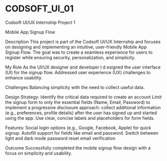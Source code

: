 # CODSOFT_UI_01
Codsoft UI/UX Internship Project 1

Mobile App Signup Flow

Description
This project is part of the Codsoft UI/UX Internship and focuses on designing and implementing an intuitive, user-friendly Mobile App Signup Flow. The goal was to create a seamless experience for users to register while ensuring security, personalization, and simplicity.

My Role
As the UI/UX designer and developer I d esigned the user interface (UI) for the signup flow.
Addressed user experience (UX) challenges to enhance usability.

Challenges
Balancing simplicity with the need to collect useful data.

Design Strategy:
Identify the critical data required to create an account
Limit the signup form to only the essential fields (Name, Email, Password) to implement a progressive disclosure approach: collect additional information (e.g., preferences, profile details) after the user has signed up and started using the app.
Use clear, concise labels and placeholders for form fields.

Features:
Social login options (e.g., Google, Facebook, Apple) for quick signup.
Autofill support for fields like email and password.
Switch between light and dark mode
password reset
email verification

Outcome
Successfully completed the mobile signup flow design with a focus on simplicity and usability.


